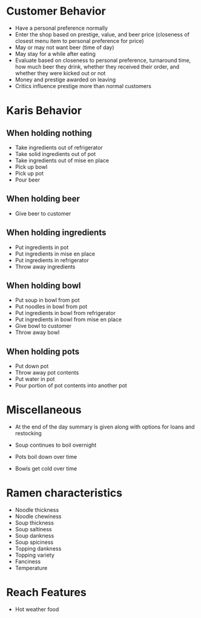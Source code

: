 # Customer Behavior

* Have a personal preference normally
* Enter the shop based on prestige, value, and beer price (closeness of closest menu item to personal preference for price)
* May or may not want beer (time of day)
* May stay for a while after eating
* Evaluate based on closeness to personal preference, turnaround time, how much beer they drink, whether they received their order, and whether they were kicked out or not
* Money and prestige awarded on leaving
* Critics influence prestige more than normal customers

# Karis Behavior

## When holding nothing

* Take ingredients out of refrigerator
* Take solid ingredients out of pot
* Take ingredients out of mise en place
* Pick up bowl
* Pick up pot
* Pour beer

## When holding beer

* Give beer to customer

## When holding ingredients

* Put ingredients in pot
* Put ingredients in mise en place
* Put ingredients in refrigerator
* Throw away ingredients

## When holding bowl

* Put soup in bowl from pot
* Put noodles in bowl from pot
* Put ingredients in bowl from refrigerator
* Put ingredients in bowl from mise en place
* Give bowl to customer
* Throw away bowl

## When holding pots

* Put down pot
* Throw away pot contents
* Put water in pot
* Pour portion of pot contents into another pot

# Miscellaneous

* At the end of the day summary is given along with options for loans and restocking
* Soup continues to boil overnight

* Pots boil down over time
* Bowls get cold over time

# Ramen characteristics

* Noodle thickness
* Noodle chewiness
* Soup thickness
* Soup saltiness
* Soup dankness
* Soup spiciness
* Topping dankness
* Topping variety
* Fanciness
* Temperature

# Reach Features

* Hot weather food
